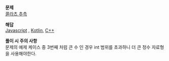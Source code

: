 **문제**\
[콜라츠 추측](https://school.programmers.co.kr/learn/courses/30/lessons/12943)

**해답**\
[Javascript](solution.js) , [Kotlin](solution.kt), [C++](solution.cpp)

**풀이 시 주의 사항**\
문제의 예제 케이스 중 3번째 처럼 큰 수 인 경우 int 범위를 초과하니 더 큰 정수 자료형을 사용해야한다.
